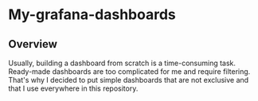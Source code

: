 # My-grafana-dashboards

##  Overview
Usually, building a dashboard from scratch is a time-consuming task. Ready-made dashboards are too complicated for me and require filtering. 
That's why I decided to put simple dashboards that are not exclusive and that I use everywhere in this repository.
